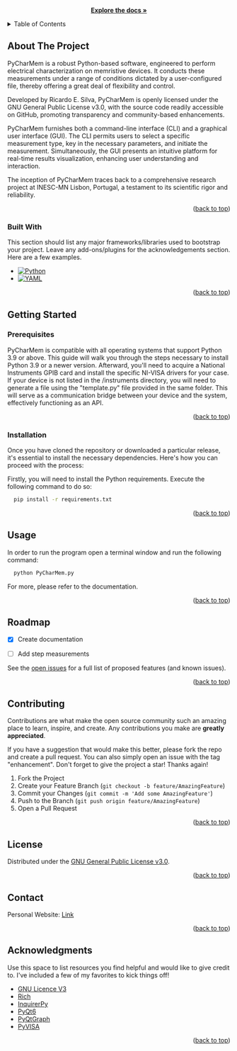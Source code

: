 <a name="readme-top"></a>



<!-- Header -->
<br />
  <p align="center">
    <br />
    <a href="https://ricardoedgarsilva.github.io/PyCharMem/"><strong>Explore the docs »</strong></a>
    <br />
  </p>
</div>



<!-- TABLE OF CONTENTS -->
<details>
  <summary>Table of Contents</summary>
  <ol>
    <li>
      <a href="#about-the-project">About The Project</a>
      <ul>
        <li><a href="#built-with">Built With</a></li>
      </ul>
    </li>
    <li>
      <a href="#getting-started">Getting Started</a>
      <ul>
        <li><a href="#prerequisites">Prerequisites</a></li>
        <li><a href="#installation">Installation</a></li>
      </ul>
    </li>
    <li><a href="#usage">Usage</a></li>
    <li><a href="#roadmap">Roadmap</a></li>
    <li><a href="#contributing">Contributing</a></li>
    <li><a href="#license">License</a></li>
    <li><a href="#contact">Contact</a></li>
    <li><a href="#acknowledgments">Acknowledgments</a></li>
  </ol>
</details>



<!-- ABOUT THE PROJECT -->
## About The Project

PyCharMem is a robust Python-based software, engineered to perform electrical characterization on memristive devices. It conducts these measurements under a range of conditions dictated by a user-configured file, thereby offering a great deal of flexibility and control.

Developed by Ricardo E. Silva, PyCharMem is openly licensed under the GNU General Public License v3.0, with the source code readily accessible on GitHub, promoting transparency and community-based enhancements.

PyCharMem furnishes both a command-line interface (CLI) and a graphical user interface (GUI). The CLI permits users to select a specific measurement type, key in the necessary parameters, and initiate the measurement. Simultaneously, the GUI presents an intuitive platform for real-time results visualization, enhancing user understanding and interaction.

The inception of PyCharMem traces back to a comprehensive research project at INESC-MN Lisbon, Portugal, a testament to its scientific rigor and reliability.

<p align="right">(<a href="#readme-top">back to top</a>)</p>



### Built With

This section should list any major frameworks/libraries used to bootstrap your project. Leave any add-ons/plugins for the acknowledgements section. Here are a few examples.

* [![Python][Python]][Python-url]
* [![YAML][YAML]][YAML-url]

<p align="right">(<a href="#readme-top">back to top</a>)</p>



<!-- GETTING STARTED -->
## Getting Started

### Prerequisites


PyCharMem is compatible with all operating systems that support Python 3.9 or above. This guide will walk you through the steps necessary to install Python 3.9 or a newer version. Afterward, you'll need to acquire a National Instruments GPIB card and install the specific NI-VISA drivers for your case. If your device is not listed in the /instruments directory, you will need to generate a file using the "template.py" file provided in the same folder. This will serve as a communication bridge between your device and the system, effectively functioning as an API.

<p align="right">(<a href="#readme-top">back to top</a>)</p>


### Installation

Once you have cloned the repository or downloaded a particular release, it's essential to install the necessary dependencies. Here's how you can proceed with the process:

Firstly, you will need to install the Python requirements. Execute the following command to do so:

  ```sh
    pip install -r requirements.txt
  ```


<p align="right">(<a href="#readme-top">back to top</a>)</p>



<!-- USAGE EXAMPLES -->
## Usage

In order to run the program open a terminal window and run the following command:

  ```sh
    python PyCharMem.py
  ```

For more, please refer to the documentation.

<p align="right">(<a href="#readme-top">back to top</a>)</p>



<!-- ROADMAP -->
## Roadmap


- [X] Create documentation
- [ ] Add step measurements


See the [open issues](https://github.com/ricardoedgarsilva/PyCharMem/issues) for a full list of proposed features (and known issues).

<p align="right">(<a href="#readme-top">back to top</a>)</p>



<!-- CONTRIBUTING -->
## Contributing

Contributions are what make the open source community such an amazing place to learn, inspire, and create. Any contributions you make are **greatly appreciated**.

If you have a suggestion that would make this better, please fork the repo and create a pull request. You can also simply open an issue with the tag "enhancement".
Don't forget to give the project a star! Thanks again!

1. Fork the Project
2. Create your Feature Branch (`git checkout -b feature/AmazingFeature`)
3. Commit your Changes (`git commit -m 'Add some AmazingFeature'`)
4. Push to the Branch (`git push origin feature/AmazingFeature`)
5. Open a Pull Request

<p align="right">(<a href="#readme-top">back to top</a>)</p>



<!-- LICENSE -->
## License

Distributed under the [GNU General Public License v3.0](https://www.gnu.org/licenses/gpl-3.0.en.html).

<p align="right">(<a href="#readme-top">back to top</a>)</p>



<!-- CONTACT -->
## Contact

Personal Website: [Link](https://ricardosilva.super.site)

<p align="right">(<a href="#readme-top">back to top</a>)</p>



<!-- ACKNOWLEDGMENTS -->
## Acknowledgments

Use this space to list resources you find helpful and would like to give credit to. I've included a few of my favorites to kick things off!


* [GNU Licence V3](https://choosealicense.com/licenses/gpl-3.0/)
* [Rich](https://pypi.org/project/rich/)
* [InquirerPy](https://pypi.org/project/inquirerpy/)
* [PyQt6](https://pypi.org/project/PyQt6/)
* [PyQtGraph](https://pypi.org/project/pyqtgraph/)
* [PyVISA](https://pypi.org/project/PyVISA/)


<p align="right">(<a href="#readme-top">back to top</a>)</p>



<!-- MARKDOWN LINKS & IMAGES -->
[license-url]: https://www.gnu.org/licenses/gpl-3.0.en.html
[Python-url]: https://www.python.org/
[Python]: https://img.shields.io/badge/Python-14354C?style=for-the-badge&logo=python&logoColor=white
[GNU-url]: https://www.gnu.org/licenses/gpl-3.0.en.html
[GNU]: https://img.shields.io/badge/License-GPLv3-blue.svg
[Rich-url]: https://pypi.org/project/rich/
[Rich]: https://img.shields.io/badge/Rich-000000?style=for-the-badge&logo=rich&logoColor=white
[InquirerPy-url]: https://pypi.org/project/inquirerpy/
[InquirerPy]: https://img.shields.io/badge/InquirerPy-000000?style=for-the-badge&logo=inquirerpy&logoColor=white
[PyQt6-url]: https://pypi.org/project/PyQt6/
[PyQt6]: https://img.shields.io/badge/PyQt6-000000?style=for-the-badge&logo=pyqt6&logoColor=white
[PyQtGraph-url]: https://pypi.org/project/pyqtgraph/
[PyQtGraph]: https://img.shields.io/badge/PyQtGraph-000000?style=for-the-badge&logo=pyqtgraph&logoColor=white
[PyVISA-url]: https://pypi.org/project/PyVISA/
[PyVISA]: https://img.shields.io/badge/PyVISA-000000?style=for-the-badge&logo=pyvisa&logoColor=white
[YAML-url]: https://yaml.org/
[YAML]: https://img.shields.io/badge/YAML-000000?style=for-the-badge&logo=yaml&logoColor=white